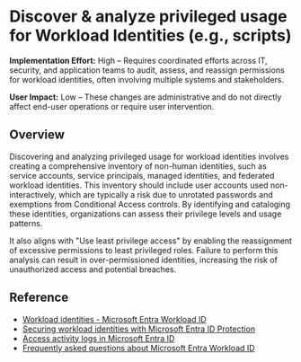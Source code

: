 #  Discover & analyze privileged usage for Workload Identities (e.g., scripts)

**Implementation Effort:** High – Requires coordinated efforts across IT, security, and application teams to audit, assess, and reassign permissions for workload identities, often involving multiple systems and stakeholders.

**User Impact:** Low – These changes are administrative and do not directly affect end-user operations or require user intervention.

## Overview

Discovering and analyzing privileged usage for workload identities involves creating a comprehensive inventory of non-human identities, such as service accounts, service principals, managed identities, and federated workload identities. This inventory should include user accounts used non-interactively, which are typically a risk due to unrotated passwords and exemptions from Conditional Access controls. By identifying and cataloging these identities, organizations can assess their privilege levels and usage patterns. 

 It also aligns with "Use least privilege access" by enabling the reassignment of excessive permissions to least privileged roles. Failure to perform this analysis can result in over-permissioned identities, increasing the risk of unauthorized access and potential breaches.

## Reference

* [Workload identities - Microsoft Entra Workload ID](https://learn.microsoft.com/entra/workload-id/workload-identities-overview)
* [Securing workload identities with Microsoft Entra ID Protection](https://learn.microsoft.com/entra/id-protection/concept-workload-identity-risk)
* [Access activity logs in Microsoft Entra ID](https://learn.microsoft.com/entra/identity/monitoring-health/howto-access-activity-logs)
* [Frequently asked questions about Microsoft Entra Workload ID](https://learn.microsoft.com/entra/workload-id/workload-identities-faqs)
